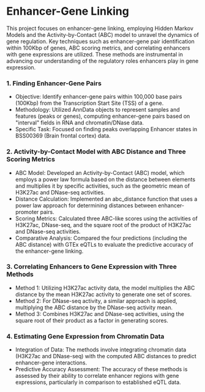 # Enhancer-Gene Linking

This project focuses on enhancer-gene linking, employing Hidden Markov Models and the Activity-by-Contact (ABC) model to unravel the dynamics of gene regulation. Key techniques such as enhancer-gene pair identification within 100Kbp of genes, ABC scoring metrics, and correlating enhancers with gene expressions are utilized. These methods are instrumental in advancing our understanding of the regulatory roles enhancers play in gene expression.

### 1. Finding Enhancer-Gene Pairs
* Objective: Identify enhancer-gene pairs within 100,000 base pairs (100Kbp) from the Transcription Start Site (TSS) of a gene.
* Methodology: Utilized AnnData objects to represent samples and features (peaks or genes), computing enhancer-gene pairs based on "interval" fields in RNA and chromatin/DNase data.
* Specific Task: Focused on finding peaks overlapping Enhancer states in BSS00369 (Brain frontal cortex) data​​.

### 2. Activity-by-Contact Model with ABC Distance and Three Scoring Metrics
* ABC Model: Developed an Activity-by-Contact (ABC) model, which employs a power law formula based on the distance between elements and multiplies it by specific activities, such as the geometric mean of H3K27ac and DNase-seq activities.
* Distance Calculation: Implemented an abc_distance function that uses a power law approach for determining distances between enhancer-promoter pairs​​.
* Scoring Metrics: Calculated three ABC-like scores using the activities of H3K27ac, DNase-seq, and the square root of the product of H3K27ac and DNase-seq activities​​.
* Comparative Analysis: Compared the four predictions (including the ABC distance) with GTEx eQTLs to evaluate the predictive accuracy of the enhancer-gene linking​​.

### 3. Correlating Enhancers to Gene Expression with Three Methods
* Method 1: Utilizing H3K27ac activity data, the model multiplies the ABC distance by the mean H3K27ac activity to generate one set of scores​​.
* Method 2: For DNase-seq activity, a similar approach is applied, multiplying the ABC distance by the DNase-seq activity mean​​.
* Method 3: Combines H3K27ac and DNase-seq activities, using the square root of their product as a factor in generating scores​​.

### 4. Estimating Gene Expression from Chromatin Data
* Integration of Data: The methods involve integrating chromatin data (H3K27ac and DNase-seq) with the computed ABC distances to predict enhancer-gene interactions.
* Predictive Accuracy Assessment: The accuracy of these methods is assessed by their ability to correlate enhancer regions with gene expressions, particularly in comparison to established eQTL data.
